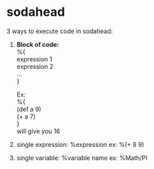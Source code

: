 # sodahead

3 ways to execute code in sodahead:

1. <b>Block of code:</b><br>
	%{ <br>
		expression 1 <br>
		expression 2 <br>
		... <br>
	} <br>

	Ex:  <br>
	%{ <br>
		(def a 9) <br>
		(+ a 7) <br>
	} <br>
	will give you 16

2. single expression:
	%expression
	ex: %(+ 8 9)

3. single variable:
	%variable name
	ex: %Math/PI